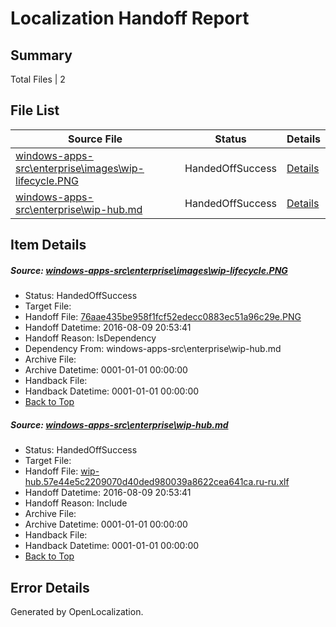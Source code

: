 # <a name='report-top'></a> Localization Handoff Report

## Summary
 Total Files | 2

## File List
 Source File | Status | Details 
 ----------- | ------ | ------- 
 [windows-apps-src\enterprise\images\wip-lifecycle.PNG](https://github.com/Microsoft/windows-apps/blob/8344f1d74fa7f7554a9f4bf30f06650363b63a7e/windows-apps-src/enterprise/images/wip-lifecycle.PNG) | HandedOffSuccess | [Details](#76aae435be958f1fcf52edecc0883ec51a96c29e3416)
 [windows-apps-src\enterprise\wip-hub.md](https://github.com/Microsoft/windows-apps/blob/8344f1d74fa7f7554a9f4bf30f06650363b63a7e/windows-apps-src/enterprise/wip-hub.md) | HandedOffSuccess | [Details](#3222d29ed7963f2fea7edeef350336f7461c1e153419)

## Item Details
##### <a name='76aae435be958f1fcf52edecc0883ec51a96c29e3416'></a> Source: [windows-apps-src\enterprise\images\wip-lifecycle.PNG](https://github.com/Microsoft/windows-apps/blob/8344f1d74fa7f7554a9f4bf30f06650363b63a7e/windows-apps-src/enterprise/images/wip-lifecycle.PNG)
* Status: HandedOffSuccess
* Target File: 
* Handoff File: [76aae435be958f1fcf52edecc0883ec51a96c29e.PNG](https://github.com/Microsoft/WDG.handoff/blob/af5704dcac9db02fe5abeeaa71f09be6c8acc380/ol-handoff/Microsoft/windows-apps.ru-ru/master/76aae435be958f1fcf52edecc0883ec51a96c29e.PNG)
* Handoff Datetime: 2016-08-09 20:53:41
* Handoff Reason: IsDependency
* Dependency From: windows-apps-src\enterprise\wip-hub.md
* Archive File: 
* Archive Datetime: 0001-01-01 00:00:00
* Handback File: 
* Handback Datetime: 0001-01-01 00:00:00
* [Back to Top](#report-top)

##### <a name='3222d29ed7963f2fea7edeef350336f7461c1e153419'></a> Source: [windows-apps-src\enterprise\wip-hub.md](https://github.com/Microsoft/windows-apps/blob/8344f1d74fa7f7554a9f4bf30f06650363b63a7e/windows-apps-src/enterprise/wip-hub.md)
* Status: HandedOffSuccess
* Target File: 
* Handoff File: [wip-hub.57e44e5c2209070d40ded980039a8622cea641ca.ru-ru.xlf](https://github.com/Microsoft/WDG.handoff/blob/af5704dcac9db02fe5abeeaa71f09be6c8acc380/ol-handoff/Microsoft/windows-apps.ru-ru/master/wip-hub.57e44e5c2209070d40ded980039a8622cea641ca.ru-ru.xlf)
* Handoff Datetime: 2016-08-09 20:53:41
* Handoff Reason: Include
* Archive File: 
* Archive Datetime: 0001-01-01 00:00:00
* Handback File: 
* Handback Datetime: 0001-01-01 00:00:00
* [Back to Top](#report-top)


## Error Details

Generated by OpenLocalization.
